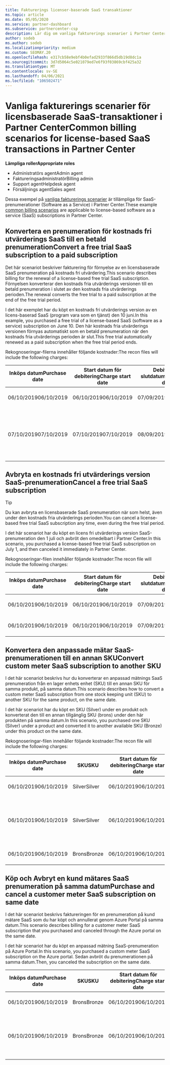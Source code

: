 ```yaml
---
title: Fakturerings licenser-baserade SaaS transaktioner
ms.topic: article
ms.date: 05/05/2020
ms.service: partner-dashboard
ms.subservice: partnercenter-csp
description: Lär dig om vanliga fakturerings scenarier i Partner Center för licensierade, SaaS-transaktioner (Software-as-a-Service).
author: sodeb
ms.author: sodeb
ms.localizationpriority: medium
ms.custom: SEOMAY.20
ms.openlocfilehash: e317cb58e9ebf4b0efad2933f866d5db19d8dc1a
ms.sourcegitcommit: 3d7d5064c5e021079ed7e6f93f03869cbf425a32
ms.translationtype: MT
ms.contentlocale: sv-SE
ms.lasthandoff: 04/06/2021
ms.locfileid: "106502471"
---
```

# <a name="common-billing-scenarios-for-license-based-saas-transactions-in-partner-center"></a><span data-ttu-id="b60a2-103">Vanliga fakturerings scenarier för licensbaserade SaaS-transaktioner i Partner Center</span><span class="sxs-lookup"><span data-stu-id="b60a2-103">Common billing scenarios for license-based SaaS transactions in Partner Center</span></span>

<span data-ttu-id="b60a2-104">**Lämpliga roller**</span><span class="sxs-lookup"><span data-stu-id="b60a2-104">**Appropriate roles**</span></span>

- <span data-ttu-id="b60a2-105">Administratörs agent</span><span class="sxs-lookup"><span data-stu-id="b60a2-105">Admin agent</span></span>
- <span data-ttu-id="b60a2-106">Faktureringsadministratör</span><span class="sxs-lookup"><span data-stu-id="b60a2-106">Billing admin</span></span>
- <span data-ttu-id="b60a2-107">Support agent</span><span class="sxs-lookup"><span data-stu-id="b60a2-107">Helpdesk agent</span></span>
- <span data-ttu-id="b60a2-108">Försäljnings agent</span><span class="sxs-lookup"><span data-stu-id="b60a2-108">Sales agent</span></span>


<span data-ttu-id="b60a2-109">Dessa exempel på [vanliga fakturerings scenarier](common-billing-scenarios.md) är tillämpliga för SaaS-prenumerationer (Software as a Service) i Partner Center.</span><span class="sxs-lookup"><span data-stu-id="b60a2-109">These example [common billing scenarios](common-billing-scenarios.md) are applicable to license-based software as a service (SaaS) subscriptions in Partner Center.</span></span>

## <a name="convert-a-free-trial-saas-subscription-to-a-paid-subscription"></a><span data-ttu-id="b60a2-110">Konvertera en prenumeration för kostnads fri utvärderings SaaS till en betald prenumeration</span><span class="sxs-lookup"><span data-stu-id="b60a2-110">Convert a free trial SaaS subscription to a paid subscription</span></span>

<span data-ttu-id="b60a2-111">Det här scenariot beskriver fakturering för förnyelse av en licensbaserade SaaS prenumeration på kostnads fri utvärdering.</span><span class="sxs-lookup"><span data-stu-id="b60a2-111">This scenario describes billing for the renewal of a license-based free trial SaaS subscription.</span></span> <span data-ttu-id="b60a2-112">Förnyelsen konverterar den kostnads fria utvärderings versionen till en betald prenumeration i slutet av den kostnads fria utvärderings perioden.</span><span class="sxs-lookup"><span data-stu-id="b60a2-112">The renewal converts the free trial to a paid subscription at the end of the free trial period.</span></span>

<span data-ttu-id="b60a2-113">I det här exemplet har du köpt en kostnads fri utvärderings version av en licens-baserad SaaS (program vara som en tjänst) den 10 juni.</span><span class="sxs-lookup"><span data-stu-id="b60a2-113">In this example, you purchased a free trial of a license-based SaaS (software as a service) subscription on June 10.</span></span> <span data-ttu-id="b60a2-114">Den här kostnads fria utvärderings versionen förnyas automatiskt som en betald prenumeration när den kostnads fria utvärderings perioden är slut.</span><span class="sxs-lookup"><span data-stu-id="b60a2-114">This free trial automatically renewed as a paid subscription when the free trial period ends.</span></span>

<span data-ttu-id="b60a2-115">Rekognoseringar-filerna innehåller följande kostnader:</span><span class="sxs-lookup"><span data-stu-id="b60a2-115">The recon files will include the following charges:</span></span>

| <span data-ttu-id="b60a2-116">Inköps datum</span><span class="sxs-lookup"><span data-stu-id="b60a2-116">Purchase date</span></span> | <span data-ttu-id="b60a2-117">Start datum för debitering</span><span class="sxs-lookup"><span data-stu-id="b60a2-117">Charge start date</span></span> | <span data-ttu-id="b60a2-118">Debiterings slutdatum</span><span class="sxs-lookup"><span data-stu-id="b60a2-118">Charge end date</span></span> | <span data-ttu-id="b60a2-119">Enhetspris</span><span class="sxs-lookup"><span data-stu-id="b60a2-119">Unit price</span></span> | <span data-ttu-id="b60a2-120">Enhets antal</span><span class="sxs-lookup"><span data-stu-id="b60a2-120">Unit quantity</span></span> | <span data-ttu-id="b60a2-121">Totalmängd</span><span class="sxs-lookup"><span data-stu-id="b60a2-121">Total amount</span></span> | <span data-ttu-id="b60a2-122">Kostnadstyp</span><span class="sxs-lookup"><span data-stu-id="b60a2-122">Charge type</span></span> | <span data-ttu-id="b60a2-123">Beskrivning av prenumeration</span><span class="sxs-lookup"><span data-stu-id="b60a2-123">Subscription description</span></span> |
| ------------- | ----------------- | --------------- | ---------- | ------------- | ------------ | ----------- | ----------------- |
| <span data-ttu-id="b60a2-124">06/10/2019</span><span class="sxs-lookup"><span data-stu-id="b60a2-124">06/10/2019</span></span> | <span data-ttu-id="b60a2-125">06/10/2019</span><span class="sxs-lookup"><span data-stu-id="b60a2-125">06/10/2019</span></span> | <span data-ttu-id="b60a2-126">07/09/2019</span><span class="sxs-lookup"><span data-stu-id="b60a2-126">07/09/2019</span></span> | <span data-ttu-id="b60a2-127">0 USD</span><span class="sxs-lookup"><span data-stu-id="b60a2-127">$0</span></span> | <span data-ttu-id="b60a2-128">1</span><span class="sxs-lookup"><span data-stu-id="b60a2-128">1</span></span> | <span data-ttu-id="b60a2-129">0 USD</span><span class="sxs-lookup"><span data-stu-id="b60a2-129">$0</span></span> | <span data-ttu-id="b60a2-130">Ny</span><span class="sxs-lookup"><span data-stu-id="b60a2-130">New</span></span> | <span data-ttu-id="b60a2-131">Kostnadsfri utvärderingsversion</span><span class="sxs-lookup"><span data-stu-id="b60a2-131">Free trial</span></span> |
| <span data-ttu-id="b60a2-132">07/10/2019</span><span class="sxs-lookup"><span data-stu-id="b60a2-132">07/10/2019</span></span> | <span data-ttu-id="b60a2-133">07/10/2019</span><span class="sxs-lookup"><span data-stu-id="b60a2-133">07/10/2019</span></span> | <span data-ttu-id="b60a2-134">08/09/2019</span><span class="sxs-lookup"><span data-stu-id="b60a2-134">08/09/2019</span></span> | <span data-ttu-id="b60a2-135">$2</span><span class="sxs-lookup"><span data-stu-id="b60a2-135">$2</span></span> | <span data-ttu-id="b60a2-136">1</span><span class="sxs-lookup"><span data-stu-id="b60a2-136">1</span></span> | <span data-ttu-id="b60a2-137">$2</span><span class="sxs-lookup"><span data-stu-id="b60a2-137">$2</span></span> | <span data-ttu-id="b60a2-138">Förnya</span><span class="sxs-lookup"><span data-stu-id="b60a2-138">Renew</span></span> | <span data-ttu-id="b60a2-139">Betald prenumeration</span><span class="sxs-lookup"><span data-stu-id="b60a2-139">Paid subscription</span></span> |

## <a name="cancel-a-free-trial-saas-subscription"></a><span data-ttu-id="b60a2-140">Avbryta en kostnads fri utvärderings version SaaS-prenumeration</span><span class="sxs-lookup"><span data-stu-id="b60a2-140">Cancel a free trial SaaS subscription</span></span>

> [!TIP]
> <span data-ttu-id="b60a2-141">Du kan avbryta en licensbaserade SaaS prenumeration när som helst, även under den kostnads fria utvärderings perioden.</span><span class="sxs-lookup"><span data-stu-id="b60a2-141">You can cancel a license-based free trial SaaS subscription any time, even during the free trial period.</span></span>

<span data-ttu-id="b60a2-142">I det här scenariot har du köpt en licens fri utvärderings version SaaS-prenumeration den 1 juli och avbröt den omedelbart i Partner Center.</span><span class="sxs-lookup"><span data-stu-id="b60a2-142">In this scenario, you purchased a license-based free trial SaaS subscription on July 1, and then canceled it immediately in Partner Center.</span></span>

<span data-ttu-id="b60a2-143">Rekognoseringar-filen innehåller följande kostnader:</span><span class="sxs-lookup"><span data-stu-id="b60a2-143">The recon file will include the following charges:</span></span>

| <span data-ttu-id="b60a2-144">Inköps datum</span><span class="sxs-lookup"><span data-stu-id="b60a2-144">Purchase date</span></span> | <span data-ttu-id="b60a2-145">Start datum för debitering</span><span class="sxs-lookup"><span data-stu-id="b60a2-145">Charge start date</span></span> | <span data-ttu-id="b60a2-146">Debiterings slutdatum</span><span class="sxs-lookup"><span data-stu-id="b60a2-146">Charge end date</span></span> | <span data-ttu-id="b60a2-147">Enhetspris</span><span class="sxs-lookup"><span data-stu-id="b60a2-147">Unit price</span></span> | <span data-ttu-id="b60a2-148">Enhets antal</span><span class="sxs-lookup"><span data-stu-id="b60a2-148">Unit quantity</span></span> | <span data-ttu-id="b60a2-149">Totalmängd</span><span class="sxs-lookup"><span data-stu-id="b60a2-149">Total amount</span></span> | <span data-ttu-id="b60a2-150">Kostnadstyp</span><span class="sxs-lookup"><span data-stu-id="b60a2-150">Charge type</span></span> | <span data-ttu-id="b60a2-151">Beskrivning av prenumeration</span><span class="sxs-lookup"><span data-stu-id="b60a2-151">Subscription description</span></span> |
| ------------- | ----------------- | --------------- | ---------- | ------------- | ------------ | ----------- | ----------------- |
| <span data-ttu-id="b60a2-152">06/10/2019</span><span class="sxs-lookup"><span data-stu-id="b60a2-152">06/10/2019</span></span> | <span data-ttu-id="b60a2-153">06/10/2019</span><span class="sxs-lookup"><span data-stu-id="b60a2-153">06/10/2019</span></span> | <span data-ttu-id="b60a2-154">07/09/2019</span><span class="sxs-lookup"><span data-stu-id="b60a2-154">07/09/2019</span></span> | <span data-ttu-id="b60a2-155">0 USD</span><span class="sxs-lookup"><span data-stu-id="b60a2-155">$0</span></span> | <span data-ttu-id="b60a2-156">11</span><span class="sxs-lookup"><span data-stu-id="b60a2-156">11</span></span> | <span data-ttu-id="b60a2-157">0 USD</span><span class="sxs-lookup"><span data-stu-id="b60a2-157">$0</span></span> | <span data-ttu-id="b60a2-158">Ny</span><span class="sxs-lookup"><span data-stu-id="b60a2-158">New</span></span> | <span data-ttu-id="b60a2-159">Kostnadsfri utvärderingsversion</span><span class="sxs-lookup"><span data-stu-id="b60a2-159">Free trial</span></span> |
| <span data-ttu-id="b60a2-160">06/10/2019</span><span class="sxs-lookup"><span data-stu-id="b60a2-160">06/10/2019</span></span> | <span data-ttu-id="b60a2-161">06/10/2019</span><span class="sxs-lookup"><span data-stu-id="b60a2-161">06/10/2019</span></span> | <span data-ttu-id="b60a2-162">07/09/2019</span><span class="sxs-lookup"><span data-stu-id="b60a2-162">07/09/2019</span></span> | <span data-ttu-id="b60a2-163">0 USD</span><span class="sxs-lookup"><span data-stu-id="b60a2-163">$0</span></span> | <span data-ttu-id="b60a2-164">11</span><span class="sxs-lookup"><span data-stu-id="b60a2-164">11</span></span> | <span data-ttu-id="b60a2-165">0 USD</span><span class="sxs-lookup"><span data-stu-id="b60a2-165">$0</span></span> | <span data-ttu-id="b60a2-166">Avbryt</span><span class="sxs-lookup"><span data-stu-id="b60a2-166">Cancel</span></span> | <span data-ttu-id="b60a2-167">Kostnadsfri utvärderingsversion</span><span class="sxs-lookup"><span data-stu-id="b60a2-167">Free trial</span></span> |

## <a name="convert-custom-meter-saas-subscription-to-another-sku"></a><span data-ttu-id="b60a2-168">Konvertera den anpassade mätar SaaS-prenumerationen till en annan SKU</span><span class="sxs-lookup"><span data-stu-id="b60a2-168">Convert custom meter SaaS subscription to another SKU</span></span>

<span data-ttu-id="b60a2-169">I det här scenariot beskrivs hur du konverterar en anpassad mätnings SaaS prenumeration från en lager enhets enhet (SKU) till en annan SKU för samma produkt, på samma datum.</span><span class="sxs-lookup"><span data-stu-id="b60a2-169">This scenario describes how to convert a custom meter SaaS subscription from one stock keeping unit (SKU) to another SKU for the same product, on the same date.</span></span>

<span data-ttu-id="b60a2-170">I det här scenariot har du köpt en SKU (Silver) under en produkt och konverterat den till en annan tillgänglig SKU (brons) under den här produkten på samma datum.</span><span class="sxs-lookup"><span data-stu-id="b60a2-170">In this scenario, you purchased one SKU (Silver) under a product and converted it to another available SKU (Bronze) under this product on the same date.</span></span>

<span data-ttu-id="b60a2-171">Rekognoseringar-filen innehåller följande kostnader:</span><span class="sxs-lookup"><span data-stu-id="b60a2-171">The recon file will include the following charges:</span></span>

| <span data-ttu-id="b60a2-172">Inköps datum</span><span class="sxs-lookup"><span data-stu-id="b60a2-172">Purchase date</span></span> | <span data-ttu-id="b60a2-173">SKU</span><span class="sxs-lookup"><span data-stu-id="b60a2-173">SKU</span></span> | <span data-ttu-id="b60a2-174">Start datum för debitering</span><span class="sxs-lookup"><span data-stu-id="b60a2-174">Charge start date</span></span> | <span data-ttu-id="b60a2-175">Debiterings slutdatum</span><span class="sxs-lookup"><span data-stu-id="b60a2-175">Charge end date</span></span> | <span data-ttu-id="b60a2-176">Enhetspris</span><span class="sxs-lookup"><span data-stu-id="b60a2-176">Unit price</span></span> | <span data-ttu-id="b60a2-177">Enhets antal</span><span class="sxs-lookup"><span data-stu-id="b60a2-177">Unit quantity</span></span> | <span data-ttu-id="b60a2-178">Totalmängd</span><span class="sxs-lookup"><span data-stu-id="b60a2-178">Total amount</span></span> | <span data-ttu-id="b60a2-179">Kostnadstyp</span><span class="sxs-lookup"><span data-stu-id="b60a2-179">Charge type</span></span> | <span data-ttu-id="b60a2-180">Beskrivning av prenumeration</span><span class="sxs-lookup"><span data-stu-id="b60a2-180">Subscription description</span></span> |
| ------------- | ----------------- | ----------------- | --------------- | ---------- | ------------- | ------------ | ----------- | ----------------- |
| <span data-ttu-id="b60a2-181">06/10/2019</span><span class="sxs-lookup"><span data-stu-id="b60a2-181">06/10/2019</span></span> | <span data-ttu-id="b60a2-182">Silver</span><span class="sxs-lookup"><span data-stu-id="b60a2-182">Silver</span></span> | <span data-ttu-id="b60a2-183">06/10/2019</span><span class="sxs-lookup"><span data-stu-id="b60a2-183">06/10/2019</span></span> | <span data-ttu-id="b60a2-184">06/10/2019</span><span class="sxs-lookup"><span data-stu-id="b60a2-184">06/10/2019</span></span> | <span data-ttu-id="b60a2-185">20 USD</span><span class="sxs-lookup"><span data-stu-id="b60a2-185">$20</span></span> | <span data-ttu-id="b60a2-186">1</span><span class="sxs-lookup"><span data-stu-id="b60a2-186">1</span></span> | <span data-ttu-id="b60a2-187">20 USD</span><span class="sxs-lookup"><span data-stu-id="b60a2-187">$20</span></span> | <span data-ttu-id="b60a2-188">Ny</span><span class="sxs-lookup"><span data-stu-id="b60a2-188">New</span></span> | <span data-ttu-id="b60a2-189">Anpassad mätare SaaS-prenumeration</span><span class="sxs-lookup"><span data-stu-id="b60a2-189">Custom meter SaaS subscription</span></span> |
| <span data-ttu-id="b60a2-190">06/10/2019</span><span class="sxs-lookup"><span data-stu-id="b60a2-190">06/10/2019</span></span> | <span data-ttu-id="b60a2-191">Silver</span><span class="sxs-lookup"><span data-stu-id="b60a2-191">Silver</span></span> | <span data-ttu-id="b60a2-192">06/10/2019</span><span class="sxs-lookup"><span data-stu-id="b60a2-192">06/10/2019</span></span> | <span data-ttu-id="b60a2-193">06/10/2019</span><span class="sxs-lookup"><span data-stu-id="b60a2-193">06/10/2019</span></span> | <span data-ttu-id="b60a2-194">20 USD</span><span class="sxs-lookup"><span data-stu-id="b60a2-194">$20</span></span> | <span data-ttu-id="b60a2-195">1</span><span class="sxs-lookup"><span data-stu-id="b60a2-195">1</span></span> | <span data-ttu-id="b60a2-196">– $20</span><span class="sxs-lookup"><span data-stu-id="b60a2-196">-$20</span></span> | <span data-ttu-id="b60a2-197">Konvertera</span><span class="sxs-lookup"><span data-stu-id="b60a2-197">Convert</span></span> | <span data-ttu-id="b60a2-198">Proportionellt Omfakturering för den anpassade mätar SaaS-prenumerationen</span><span class="sxs-lookup"><span data-stu-id="b60a2-198">Prorated rebill for custom meter SaaS subscription</span></span> |
| <span data-ttu-id="b60a2-199">06/10/2019</span><span class="sxs-lookup"><span data-stu-id="b60a2-199">06/10/2019</span></span> | <span data-ttu-id="b60a2-200">Brons</span><span class="sxs-lookup"><span data-stu-id="b60a2-200">Bronze</span></span> | <span data-ttu-id="b60a2-201">06/10/2019</span><span class="sxs-lookup"><span data-stu-id="b60a2-201">06/10/2019</span></span> | <span data-ttu-id="b60a2-202">06/10/2019</span><span class="sxs-lookup"><span data-stu-id="b60a2-202">06/10/2019</span></span> | <span data-ttu-id="b60a2-203">10 USD</span><span class="sxs-lookup"><span data-stu-id="b60a2-203">$10</span></span> | <span data-ttu-id="b60a2-204">1</span><span class="sxs-lookup"><span data-stu-id="b60a2-204">1</span></span> | <span data-ttu-id="b60a2-205">10 USD</span><span class="sxs-lookup"><span data-stu-id="b60a2-205">$10</span></span> | <span data-ttu-id="b60a2-206">Konvertera</span><span class="sxs-lookup"><span data-stu-id="b60a2-206">Convert</span></span> | <span data-ttu-id="b60a2-207">Anpassad mätare SaaS-prenumeration</span><span class="sxs-lookup"><span data-stu-id="b60a2-207">Custom meter SaaS subscription</span></span> |

## <a name="purchase-and-cancel-a-customer-meter-saas-subscription-on-same-date"></a><span data-ttu-id="b60a2-208">Köp och Avbryt en kund mätares SaaS prenumeration på samma datum</span><span class="sxs-lookup"><span data-stu-id="b60a2-208">Purchase and cancel a customer meter SaaS subscription on same date</span></span>

<span data-ttu-id="b60a2-209">I det här scenariot beskrivs faktureringen för en prenumeration på kund mätare SaaS som du har köpt och annullerat genom Azure Portal på samma datum.</span><span class="sxs-lookup"><span data-stu-id="b60a2-209">This scenario describes billing for a customer meter SaaS subscription that you purchased and canceled through the Azure portal on the same date.</span></span>

<span data-ttu-id="b60a2-210">I det här scenariot har du köpt en anpassad mätning SaaS-prenumeration på Azure Portal.</span><span class="sxs-lookup"><span data-stu-id="b60a2-210">In this scenario, you purchased a custom meter SaaS subscription on the Azure portal.</span></span> <span data-ttu-id="b60a2-211">Sedan avbröt du prenumerationen på samma datum.</span><span class="sxs-lookup"><span data-stu-id="b60a2-211">Then, you canceled the subscription on the same date.</span></span>

| <span data-ttu-id="b60a2-212">Inköps datum</span><span class="sxs-lookup"><span data-stu-id="b60a2-212">Purchase date</span></span> | <span data-ttu-id="b60a2-213">SKU</span><span class="sxs-lookup"><span data-stu-id="b60a2-213">SKU</span></span> | <span data-ttu-id="b60a2-214">Start datum för debitering</span><span class="sxs-lookup"><span data-stu-id="b60a2-214">Charge start date</span></span> | <span data-ttu-id="b60a2-215">Debiterings slutdatum</span><span class="sxs-lookup"><span data-stu-id="b60a2-215">Charge end date</span></span> | <span data-ttu-id="b60a2-216">Enhetspris</span><span class="sxs-lookup"><span data-stu-id="b60a2-216">Unit price</span></span> | <span data-ttu-id="b60a2-217">Enhets antal</span><span class="sxs-lookup"><span data-stu-id="b60a2-217">Unit quantity</span></span> | <span data-ttu-id="b60a2-218">Totalmängd</span><span class="sxs-lookup"><span data-stu-id="b60a2-218">Total amount</span></span> | <span data-ttu-id="b60a2-219">Kostnadstyp</span><span class="sxs-lookup"><span data-stu-id="b60a2-219">Charge type</span></span> | <span data-ttu-id="b60a2-220">Beskrivning av prenumeration</span><span class="sxs-lookup"><span data-stu-id="b60a2-220">Subscription description</span></span> |
| ------------- | ------------- |----------------- | --------------- | ---------- | ------------- | ------------ | ----------- | ----------------- |
| <span data-ttu-id="b60a2-221">06/10/2019</span><span class="sxs-lookup"><span data-stu-id="b60a2-221">06/10/2019</span></span> | <span data-ttu-id="b60a2-222">Brons</span><span class="sxs-lookup"><span data-stu-id="b60a2-222">Bronze</span></span> | <span data-ttu-id="b60a2-223">06/10/2019</span><span class="sxs-lookup"><span data-stu-id="b60a2-223">06/10/2019</span></span> | <span data-ttu-id="b60a2-224">06/10/2019</span><span class="sxs-lookup"><span data-stu-id="b60a2-224">06/10/2019</span></span> | <span data-ttu-id="b60a2-225">10 USD</span><span class="sxs-lookup"><span data-stu-id="b60a2-225">$10</span></span> | <span data-ttu-id="b60a2-226">1</span><span class="sxs-lookup"><span data-stu-id="b60a2-226">1</span></span> | <span data-ttu-id="b60a2-227">10 USD</span><span class="sxs-lookup"><span data-stu-id="b60a2-227">$10</span></span> | <span data-ttu-id="b60a2-228">Ny</span><span class="sxs-lookup"><span data-stu-id="b60a2-228">New</span></span> | <span data-ttu-id="b60a2-229">Anpassad mätare SaaS-prenumeration</span><span class="sxs-lookup"><span data-stu-id="b60a2-229">Custom meter SaaS subscription</span></span> |
| <span data-ttu-id="b60a2-230">06/10/2019</span><span class="sxs-lookup"><span data-stu-id="b60a2-230">06/10/2019</span></span> | <span data-ttu-id="b60a2-231">Brons</span><span class="sxs-lookup"><span data-stu-id="b60a2-231">Bronze</span></span> | <span data-ttu-id="b60a2-232">06/10/2019</span><span class="sxs-lookup"><span data-stu-id="b60a2-232">06/10/2019</span></span> | <span data-ttu-id="b60a2-233">06/10/2019</span><span class="sxs-lookup"><span data-stu-id="b60a2-233">06/10/2019</span></span> | <span data-ttu-id="b60a2-234">10 USD</span><span class="sxs-lookup"><span data-stu-id="b60a2-234">$10</span></span> | <span data-ttu-id="b60a2-235">1</span><span class="sxs-lookup"><span data-stu-id="b60a2-235">1</span></span> | <span data-ttu-id="b60a2-236">– $10</span><span class="sxs-lookup"><span data-stu-id="b60a2-236">-$10</span></span> | <span data-ttu-id="b60a2-237">CancelImmediate</span><span class="sxs-lookup"><span data-stu-id="b60a2-237">CancelImmediate</span></span> | <span data-ttu-id="b60a2-238">Anpassad mätare SaaS-prenumeration</span><span class="sxs-lookup"><span data-stu-id="b60a2-238">Custom meter SaaS subscription</span></span> |

